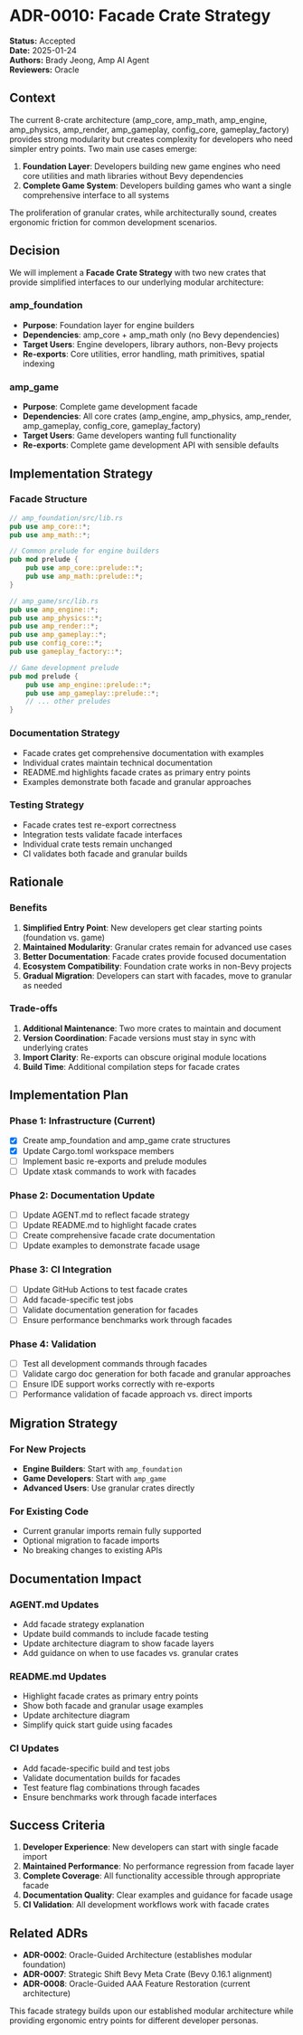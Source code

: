 # ADR-0010: Facade Crate Strategy

**Status:** Accepted  
**Date:** 2025-01-24  
**Authors:** Brady Jeong, Amp AI Agent  
**Reviewers:** Oracle  

## Context

The current 8-crate architecture (amp_core, amp_math, amp_engine, amp_physics, amp_render, amp_gameplay, config_core, gameplay_factory) provides strong modularity but creates complexity for developers who need simpler entry points. Two main use cases emerge:

1. **Foundation Layer**: Developers building new game engines who need core utilities and math libraries without Bevy dependencies
2. **Complete Game System**: Developers building games who want a single comprehensive interface to all systems

The proliferation of granular crates, while architecturally sound, creates ergonomic friction for common development scenarios.

## Decision

We will implement a **Facade Crate Strategy** with two new crates that provide simplified interfaces to our underlying modular architecture:

### amp_foundation
- **Purpose**: Foundation layer for engine builders
- **Dependencies**: amp_core + amp_math only (no Bevy dependencies)
- **Target Users**: Engine developers, library authors, non-Bevy projects
- **Re-exports**: Core utilities, error handling, math primitives, spatial indexing

### amp_game
- **Purpose**: Complete game development facade
- **Dependencies**: All core crates (amp_engine, amp_physics, amp_render, amp_gameplay, config_core, gameplay_factory)
- **Target Users**: Game developers wanting full functionality
- **Re-exports**: Complete game development API with sensible defaults

## Implementation Strategy

### Facade Structure
```rust
// amp_foundation/src/lib.rs
pub use amp_core::*;
pub use amp_math::*;

// Common prelude for engine builders
pub mod prelude {
    pub use amp_core::prelude::*;
    pub use amp_math::prelude::*;
}

// amp_game/src/lib.rs  
pub use amp_engine::*;
pub use amp_physics::*;
pub use amp_render::*;
pub use amp_gameplay::*;
pub use config_core::*;
pub use gameplay_factory::*;

// Game development prelude
pub mod prelude {
    pub use amp_engine::prelude::*;
    pub use amp_gameplay::prelude::*;
    // ... other preludes
}
```

### Documentation Strategy
- Facade crates get comprehensive documentation with examples
- Individual crates maintain technical documentation
- README.md highlights facade crates as primary entry points
- Examples demonstrate both facade and granular approaches

### Testing Strategy
- Facade crates test re-export correctness
- Integration tests validate facade interfaces
- Individual crate tests remain unchanged
- CI validates both facade and granular builds

## Rationale

### Benefits
1. **Simplified Entry Point**: New developers get clear starting points (foundation vs. game)
2. **Maintained Modularity**: Granular crates remain for advanced use cases
3. **Better Documentation**: Facade crates provide focused documentation
4. **Ecosystem Compatibility**: Foundation crate works in non-Bevy projects
5. **Gradual Migration**: Developers can start with facades, move to granular as needed

### Trade-offs
1. **Additional Maintenance**: Two more crates to maintain and document
2. **Version Coordination**: Facade versions must stay in sync with underlying crates
3. **Import Clarity**: Re-exports can obscure original module locations
4. **Build Time**: Additional compilation steps for facade crates

## Implementation Plan

### Phase 1: Infrastructure (Current)
- [x] Create amp_foundation and amp_game crate structures
- [x] Update Cargo.toml workspace members
- [ ] Implement basic re-exports and prelude modules
- [ ] Update xtask commands to work with facades

### Phase 2: Documentation Update
- [ ] Update AGENT.md to reflect facade strategy
- [ ] Update README.md to highlight facade crates
- [ ] Create comprehensive facade crate documentation
- [ ] Update examples to demonstrate facade usage

### Phase 3: CI Integration
- [ ] Update GitHub Actions to test facade crates
- [ ] Add facade-specific test jobs
- [ ] Validate documentation generation for facades
- [ ] Ensure performance benchmarks work through facades

### Phase 4: Validation
- [ ] Test all development commands through facades
- [ ] Validate cargo doc generation for both facade and granular approaches
- [ ] Ensure IDE support works correctly with re-exports
- [ ] Performance validation of facade approach vs. direct imports

## Migration Strategy

### For New Projects
- **Engine Builders**: Start with `amp_foundation`
- **Game Developers**: Start with `amp_game`
- **Advanced Users**: Use granular crates directly

### For Existing Code
- Current granular imports remain fully supported
- Optional migration to facade imports
- No breaking changes to existing APIs

## Documentation Impact

### AGENT.md Updates
- Add facade strategy explanation
- Update build commands to include facade testing
- Update architecture diagram to show facade layers
- Add guidance on when to use facades vs. granular crates

### README.md Updates
- Highlight facade crates as primary entry points
- Show both facade and granular usage examples
- Update architecture diagram
- Simplify quick start guide using facades

### CI Updates
- Add facade-specific build and test jobs
- Validate documentation builds for facades
- Test feature flag combinations through facades
- Ensure benchmarks work through facade interfaces

## Success Criteria

1. **Developer Experience**: New developers can start with single facade import
2. **Maintained Performance**: No performance regression from facade layer
3. **Complete Coverage**: All functionality accessible through appropriate facade
4. **Documentation Quality**: Clear examples and guidance for facade usage
5. **CI Validation**: All development workflows work with facade crates

## Related ADRs

- **ADR-0002**: Oracle-Guided Architecture (establishes modular foundation)
- **ADR-0007**: Strategic Shift Bevy Meta Crate (Bevy 0.16.1 alignment)
- **ADR-0008**: Oracle-Guided AAA Feature Restoration (current architecture)

This facade strategy builds upon our established modular architecture while providing ergonomic entry points for different developer personas.
